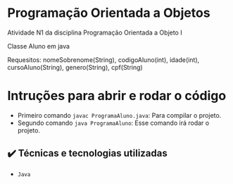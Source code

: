 # Programação Orientada a Objetos

Atividade N1 da disciplina Programação Orientada a Objeto I

Classe Aluno em java

Requesitos: nomeSobrenome(String), codigoAluno(int), idade(int), cursoAluno(String), genero(String), cpf(String)

# Intruções para abrir e rodar o código

- Primeiro comando `javac ProgramaAluno.java`: Para compilar o projeto.
- Segundo comando `java ProgramaAluno`: Esse comando irá rodar o projeto.

## ✔️ Técnicas e tecnologias utilizadas

- `Java`
